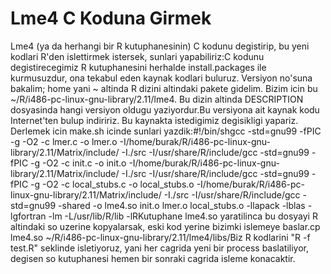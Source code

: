 # Lme4 C Koduna Girmek

Lme4 (ya da herhangi bir R kutuphanesinin) C kodunu degistirip, bu
yeni kodlari R'den islettirmek istersek, sunlari yapabiliriz:C kodunu
degistirecegimiz R kutuphanesini herhalde install.packages ile
kurmusuzdur, ona tekabul eden kaynak kodlari buluruz. Versiyon no'suna
bakalim; home yani ~ altinda R dizini altindaki pakete gidelim. Bizim
icin bu ~/R/i486-pc-linux-gnu-library/2.11/lme4. Bu dizin altinda
DESCRIPTION dosyasinda hangi versiyon oldugu yaziyordur.Bu versiyona
ait kaynak kodu Internet'ten bulup indiririz. Bu kaynakta istedigimiz
degisikligi yapariz. Derlemek icin make.sh icinde sunlari
yazdik:#!/bin/shgcc -std=gnu99 -fPIC -g -O2 -c lmer.c -o lmer.o
-I/home/burak/R/i486-pc-linux-gnu-library/2.11/Matrix/include/ -I./src
-I/usr/share/R/include/gcc -std=gnu99 -fPIC -g -O2 -c init.c -o init.o
-I/home/burak/R/i486-pc-linux-gnu-library/2.11/Matrix/include/ -I./src
-I/usr/share/R/include/gcc -std=gnu99 -fPIC -g -O2 -c local_stubs.c -o
local_stubs.o
-I/home/burak/R/i486-pc-linux-gnu-library/2.11/Matrix/include/ -I./src
-I/usr/share/R/include/gcc -std=gnu99 -shared -o lme4.so init.o lmer.o
local_stubs.o -llapack -lblas -lgfortran -lm -L/usr/lib/R/lib
-lRKutuphane lme4.so yaratilinca bu dosyayi R altindaki so uzerine
kopyalarsak, eski kod yerine bizimki islemeye baslar.cp lme4.so
~/R/i486-pc-linux-gnu-library/2.11/lme4/libs/Biz R kodlarini "R -f
test.R" seklinde isletiyoruz, yani her cagrida yeni bir process
baslatiliyor, degisen so kutuphanesi hemen bir sonraki cagrida isleme
konacaktir.




